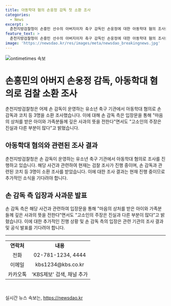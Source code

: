 ```yaml
---
title: 아동학대 혐의 손웅정 감독 첫 소환 조사
categories:
  - News
excerpt: >
  춘천지방검찰청이 손흥민 선수의 아버지이자 축구 감독인 손웅정에 대한 아동학대 혐의 조사를 진행했습니다. 유소년 축구 기관에서 발생한 아동학대 혐의로 손 감독과 코치 등 3명이 소환 조사를 받았는데, 이는 한 아동이 고소장을 제출한 뒤의 조치입니다. 손 감독 측은 입장문을 통해 깊은 사과의 뜻을 전한다면서도 고소인의 주장은 진실과 다른 부분이 많다고 주장하고 있습니다. 현재 관련된 사건은 논란을 빚고 있습니다.
feature_text: >
  춘천지방검찰청이 손흥민 선수의 아버지이자 축구 감독인 손웅정에 대한 아동학대 혐의 조사를 진행했습니다. 유소년 축구 기관에서 발생한 아동학대 혐의로 손 감독과 코치 등 3명이 소환 조사를 받았는데, 이는 한 아동이 고소장을 제출한 뒤의 조치입니다. 손 감독 측은 입장문을 통해 깊은 사과의 뜻을 전한다면서도 고소인의 주장은 진실과 다른 부분이 많다고 주장하고 있습니다. 현재 관련된 사건은 논란을 빚고 있습니다.
image: 'https://newsdao.kr/res/images/meta/newsdao_breakingnews.jpg'
---
```


<p><img src="https://newsdao.kr/res/images/meta/newsdao_breakingnews.jpg" alt="ontimetimes 속보" /></p>

<h1>손흥민의 아버지 손웅정 감독, 아동학대 혐의로 검찰 소환 조사</h1>

<p data-ke-size="size16">춘천지방검찰청은 어제 손 감독이 운영하는 유소년 축구 기관에서 아동학대 혐의로 손 감독과 코치 등 3명을 소환 조사했습니다. 이에 대해 손 감독 측은 입장문을 통해 "마음의 상처를 받은 아이와 가족분들께 깊은 사과의 뜻을 전한다"면서도 "고소인의 주장은 진실과 다른 부분이 많다"고 밝혔습니다.</p>

<h2 data-ke-size="size26">아동학대 혐의와 관련된 조사 결과</h2>

<p data-ke-size="size16">춘천지방검찰청은 손 감독이 운영하는 유소년 축구 기관에서 아동학대 혐의로 조사를 진행하고 있습니다. 해당 사건과 관련하여 현재는 검찰 조사가 진행 중이며, 손 감독과 관련된 코치 등 3명이 소환 조사를 받았습니다. 이에 대한 조사 결과는 현재 진행 중이므로 추가적인 소식을 기다려야 합니다.</p>

<h2 data-ke-size="size26">손 감독 측 입장과 사과문 발표</h2>

<p data-ke-size="size16">손 감독 측은 해당 사건과 관련하여 입장문을 통해 "마음의 상처를 받은 아이와 가족분들께 깊은 사과의 뜻을 전한다"면서도 "고소인의 주장은 진실과 다른 부분이 많다"고 밝혔습니다. 이에 대한 추가적인 진행 상황 및 손 감독 측의 입장은 관련 기관의 조사 결과 및 공식 발표를 기다려야 합니다.</p>

<hr>

<table>
    <tr>
        <td style="text-align: center; height: 17px;"><b>연락처</b></td>
        <td style="text-align: center; height: 17px;"><b>내용</b></td>
    </tr>
    <tr>
        <td style="text-align: center; height: 17px;">전화</td>
        <td style="text-align: center; height: 17px;">02-781-1234, 4444</td>
    </tr>
    <tr>
        <td style="text-align: center; height: 17px;">이메일</td>
        <td style="text-align: center; height: 17px;">kbs1234@kbs.co.kr</td>
    </tr>
    <tr>
        <td style="text-align: center; height: 17px;">카카오톡</td>
        <td style="text-align: center; height: 17px;">'KBS제보' 검색, 채널 추가</td>
    </tr>
</table>

<p data-ke-size="size16">&nbsp;</p>
실시간 뉴스 속보는, <a href="https://newsdao.kr" rel="dofollow">https://newsdao.kr</a>


